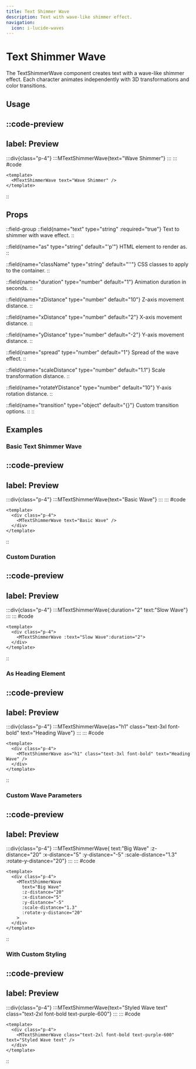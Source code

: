 ```yaml
---
title: Text Shimmer Wave
description: Text with wave-like shimmer effect.
navigation:
  icon: i-lucide-waves
---
```


# Text Shimmer Wave

The TextShimmerWave component creates text with a wave-like shimmer effect. Each character animates independently with 3D transformations and color transitions.

## Usage

::code-preview
---
label: Preview
---
  :::div{class="p-4"}
    :::MTextShimmerWave{text="Wave Shimmer"}
    :::
  :::
#code
```vue
<template>
  <MTextShimmerWave text="Wave Shimmer" /> 
</template>
```
::

## Props

::field-group
  ::field{name="text" type="string" :required="true"}
  Text to shimmer with wave effect.
  ::
  
  ::field{name="as" type="string" default="'p'"}
  HTML element to render as.
  ::
  
  ::field{name="className" type="string" default="''"}
  CSS classes to apply to the container.
  ::
  
  ::field{name="duration" type="number" default="1"}
  Animation duration in seconds.
  ::
  
  ::field{name="zDistance" type="number" default="10"}
  Z-axis movement distance.
  ::
  
  ::field{name="xDistance" type="number" default="2"}
  X-axis movement distance.
  ::
  
  ::field{name="yDistance" type="number" default="-2"}
  Y-axis movement distance.
  ::
  
  ::field{name="spread" type="number" default="1"}
  Spread of the wave effect.
  ::
  
  ::field{name="scaleDistance" type="number" default="1.1"}
  Scale transformation distance.
  ::
  
  ::field{name="rotateYDistance" type="number" default="10"}
  Y-axis rotation distance.
  ::
  
  ::field{name="transition" type="object" default="{}"}
  Custom transition options.
  ::
::

## Examples

### Basic Text Shimmer Wave

::code-preview
---
label: Preview
---
  :::div{class="p-4"}
    :::MTextShimmerWave{text="Basic Wave"}
    :::
  :::
#code
```vue
<template>
  <div class="p-4">
    <MTextShimmerWave text="Basic Wave" />
  </div>
</template>
```
::

### Custom Duration

::code-preview
---
label: Preview
---
  :::div{class="p-4"}
    :::MTextShimmerWave{:duration="2" text:"Slow Wave"}
    :::
  :::
#code
```vue
<template>
  <div class="p-4">
    <MTextShimmerWave :text="Slow Wave":duration="2">
  </div>
</template>
```
::

### As Heading Element

::code-preview
---
label: Preview
---
  :::div{class="p-4"}
    :::MTextShimmerWave{as="h1" class="text-3xl font-bold" text="Heading Wave"}
    :::
  :::
#code
```vue
<template>
  <div class="p-4">
    <MTextShimmerWave as="h1" class="text-3xl font-bold" text="Heading Wave" />
  </div>
</template>
```
::

### Custom Wave Parameters

::code-preview
---
label: Preview
---
  :::div{class="p-4"}
    :::MTextShimmerWave{ text:"Big Wave" :z-distance="20" :x-distance="5" :y-distance="-5" :scale-distance="1.3" :rotate-y-distance="20"}
    :::
  :::
#code
```vue
<template>
  <div class="p-4">
    <MTextShimmerWave 
      text="Big Wave" 
      :z-distance="20" 
      :x-distance="5" 
      :y-distance="-5" 
      :scale-distance="1.3" 
      :rotate-y-distance="20"
    >
  </div>
</template>
```
::

### With Custom Styling

::code-preview
---
label: Preview
---
  :::div{class="p-4"}
    :::MTextShimmerWave{text="Styled Wave text" class="text-2xl font-bold text-purple-600"}
    :::
  :::
#code
```vue
<template>
  <div class="p-4">
    <MTextShimmerWave class="text-2xl font-bold text-purple-600" text="Styled Wave text" /> 
  </div>
</template>
```
::